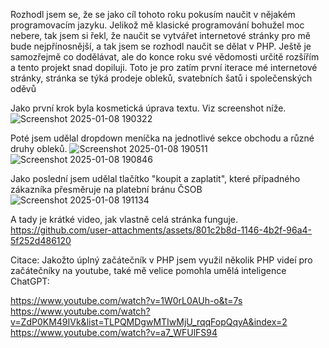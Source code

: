 Rozhodl jsem se, že se jako cíl tohoto roku pokusím naučit v nějakém programovacím jazyku. Jelikož mě klasické programování bohužel moc nebere, tak jsem si řekl, že naučit se vytvářet internetové stránky pro mě bude nejpřínosnější, a tak jsem se rozhodl naučit se dělat v PHP. Ještě je samozřejmě co dodělávat, ale do konce roku své vědomosti určitě rozšířím a tento projekt snad dopiluji.
Toto je pro zatím první iterace mé internetové stránky, stránka se týká prodeje obleků, svatebních šatů i společenských oděvů

Jako první krok byla kosmetická úprava textu. Viz screenshot níže.
![Screenshot 2025-01-08 190322](https://github.com/user-attachments/assets/4e1ce646-53e8-4bbe-b2a5-328ec10b6776)




Poté jsem udělal dropdown meníčka na jednotlivé sekce obchodu a různé druhy obleků.
![Screenshot 2025-01-08 190511](https://github.com/user-attachments/assets/bd2509a8-ba95-49c1-bcc4-3428e844e8d6)
![Screenshot 2025-01-08 190846](https://github.com/user-attachments/assets/a2625638-626d-4cfc-a8dc-43f297a704f7)

Jako poslední jsem udělal tlačítko "koupit a zaplatit", které případného zákazníka přesměruje na platební bránu ČSOB
![Screenshot 2025-01-08 191134](https://github.com/user-attachments/assets/5408d8e1-8522-49eb-82fc-2b0800b70450)

A tady je krátké video, jak vlastně celá stránka funguje.
https://github.com/user-attachments/assets/801c2b8d-1146-4b2f-96a4-5f252d486120

Citace:
Jakožto úplný začátečník v PHP jsem využil několik PHP videí pro začátečníky na youtube, také mě velice pomohla umělá inteligence ChatGPT:

https://www.youtube.com/watch?v=1W0rL0AUh-o&t=7s
https://www.youtube.com/watch?v=ZdP0KM49IVk&list=TLPQMDgwMTIwMjU_rqqFopQqyA&index=2
https://www.youtube.com/watch?v=a7_WFUlFS94


